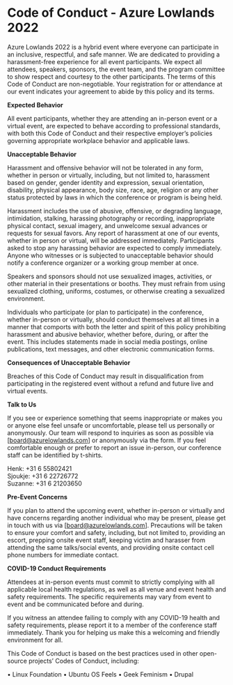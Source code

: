 

# Code of Conduct - Azure Lowlands 2022

Azure Lowlands 2022 is a hybrid event where everyone can participate in an inclusive, respectful, and safe manner. We are dedicated to providing a harassment-free experience for all event participants. We expect all attendees, speakers, sponsors, the event team, and the program committee to show respect and courtesy to the other participants.
The terms of this Code of Conduct are non-negotiable. Your registration for or attendance at our event indicates your agreement to abide by this policy and its terms.

**Expected Behavior**

All event participants, whether they are attending an in-person event or a virtual event, are expected to behave according to professional standards, with both this Code of Conduct and their respective employer’s policies governing appropriate workplace behavior and applicable laws.

**Unacceptable Behavior**

Harassment and offensive behavior will not be tolerated in any form, whether in person or virtually, including, but not limited to, harassment based on gender, gender identity and expression, sexual orientation, disability, physical appearance, body size, race, age, religion or any other status protected by laws in which the conference or program is being held.

Harassment includes the use of abusive, offensive, or degrading language, intimidation, stalking, harassing photography or recording, inappropriate physical contact, sexual imagery, and unwelcome sexual advances or requests for sexual favors. Any report of harassment at one of our events, whether in person or virtual, will be addressed immediately. Participants asked to stop any harassing behavior are expected to comply immediately. Anyone who witnesses or is subjected to unacceptable behavior should notify a conference organizer or a working group member at once.

Speakers and sponsors should not use sexualized images, activities, or other material in their presentations or booths. They must refrain from using sexualized clothing, uniforms, costumes, or otherwise creating a sexualized environment.

Individuals who participate (or plan to participate) in the conference, whether in-person or virtually, should conduct themselves at all times in a manner that comports with both the letter and spirit of this policy prohibiting harassment and abusive behavior, whether before, during, or after the event. This includes statements made in social media postings, online publications, text messages, and other electronic communication forms.

**Consequences of Unacceptable Behavior**

Breaches of this Code of Conduct may result in disqualification from participating in the registered event without a refund and future live and virtual events.

**Talk to Us**

If you see or experience something that seems inappropriate or makes you or anyone else feel unsafe or uncomfortable, please tell us personally or anonymously. Our team will respond to inquiries as soon as possible via [board@azurelowlands.com] or anonymously via the form. If you feel comfortable enough or prefer to report an issue in-person, our conference staff can be identified by t-shirts.

Henk: +31 6 55802421    
Sjoukje: +31 6 22726772    
Suzanne: +31 6 21203650    

**Pre-Event Concerns**

If you plan to attend the upcoming event, whether in-person or virtually and have concerns regarding another individual who may be present, please get in touch with us via [board@azurelowlands.com]. Precautions will be taken to ensure your comfort and safety, including, but not limited to, providing an escort, prepping onsite event staff, keeping victim and harasser from attending the same talks/social events, and providing onsite contact cell phone numbers for immediate contact.

**COVID-19 Conduct Requirements**

Attendees at in-person events must commit to strictly complying with all applicable local health regulations, as well as all venue and event health and safety requirements. The specific requirements may vary from event to event and be communicated before and during.

If you witness an attendee failing to comply with any COVID-19 health and safety requirements, please report it to a member of the conference staff immediately.
Thank you for helping us make this a welcoming and friendly environment for all.

This Code of Conduct is based on the best practices used in other open-source projects’ Codes of Conduct, including:

•	Linux Foundation
•	Ubuntu OS Feels
•	Geek Feminism
•	Drupal
